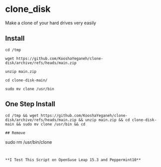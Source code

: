 # clone_disk

Make a clone of your hard drives very easily





## Install

```
cd /tmp
```

```
wget https://github.com/KooshaYeganeh/clone-disk/archive/refs/heads/main.zip
```

```
unzip main.zip
```

```
cd clone-disk-main/
```

```
sudo mv clone /usr/bin
```


## One Step Install

```
cd /tmp && wget https://github.com/KooshaYeganeh/clone-disk/archive/refs/heads/main.zip && unzip main.zip && cd clone-disk-main && sudo mv clone /usr/bin && cd

## Remove

``` 
sudo rm /usr/bin/clone
```


**I Test This Script on OpenSuse Leap 15.3 and Peppermint10**

